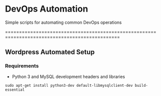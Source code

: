 # DevOps Automation
Simple scripts for automating common DevOps operations

===============================================================================================
## Wordpress Automated Setup
### Requirements
- Python 3 and MySQL development headers and libraries
```
sudo apt-get install python3-dev default-libmysqlclient-dev build-essential
```
